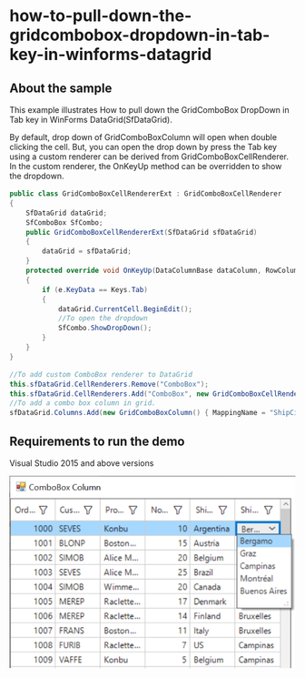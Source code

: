 # how-to-pull-down-the-gridcombobox-dropdown-in-tab-key-in-winforms-datagrid

## About the sample
This example illustrates How to pull down the GridComboBox DropDown in Tab key in WinForms DataGrid(SfDataGrid).

By default, drop down of GridComboBoxColumn will open when double clicking the cell. But, you can open the drop down by press the Tab key using a custom renderer can be derived from GridComboBoxCellRenderer. In the custom renderer, the OnKeyUp method can be overridden to show the dropdown.

```C#
public class GridComboBoxCellRendererExt : GridComboBoxCellRenderer
{
    SfDataGrid dataGrid;
    SfComboBox SfCombo;
    public GridComboBoxCellRendererExt(SfDataGrid sfDataGrid)
    {
        dataGrid = sfDataGrid;
    }
    protected override void OnKeyUp(DataColumnBase dataColumn, RowColumnIndex rowColumnIndex, KeyEventArgs e)
    {
        if (e.KeyData == Keys.Tab)
        {
            dataGrid.CurrentCell.BeginEdit();
            //To open the dropdown
            SfCombo.ShowDropDown();
        }
    }
}
```
```C#
//To add custom ComboBox renderer to DataGrid
this.sfDataGrid.CellRenderers.Remove("ComboBox");
this.sfDataGrid.CellRenderers.Add("ComboBox", new GridComboBoxCellRendererExt(sfDataGrid));
//To add a combo box column in grid.
sfDataGrid.Columns.Add(new GridComboBoxColumn() { MappingName = "ShipCityID", HeaderText = "Ship City", ValueMember = "ShipCityID", DisplayMember = "ShipCityName", IDataSourceSelector = new CustomSelector() });
```
## Requirements to run the demo
Visual Studio 2015 and above versions

![DropDownOnTab](DropDownOnTab.png)
